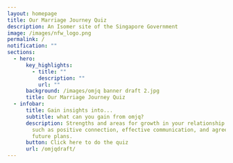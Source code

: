```yaml
---
layout: homepage
title: Our Marriage Journey Quiz
description: An Isomer site of the Singapore Government
image: /images/nfw_logo.png
permalink: /
notification: ""
sections:
  - hero:
      key_highlights:
        - title: ""
          description: ""
          url: ""
      background: /images/omjq banner draft 2.jpg
      title: Our Marriage Journey Quiz
  - infobar:
      title: Gain insights into...
      subtitle: what can you gain from omjq?
      description: Strengths and areas for growth in your relationship in key areas
        such as positive connection, effective communication, and agreement of
        future plans.
      button: Click here to do the quiz
      url: /omjqdraft/
---
```

